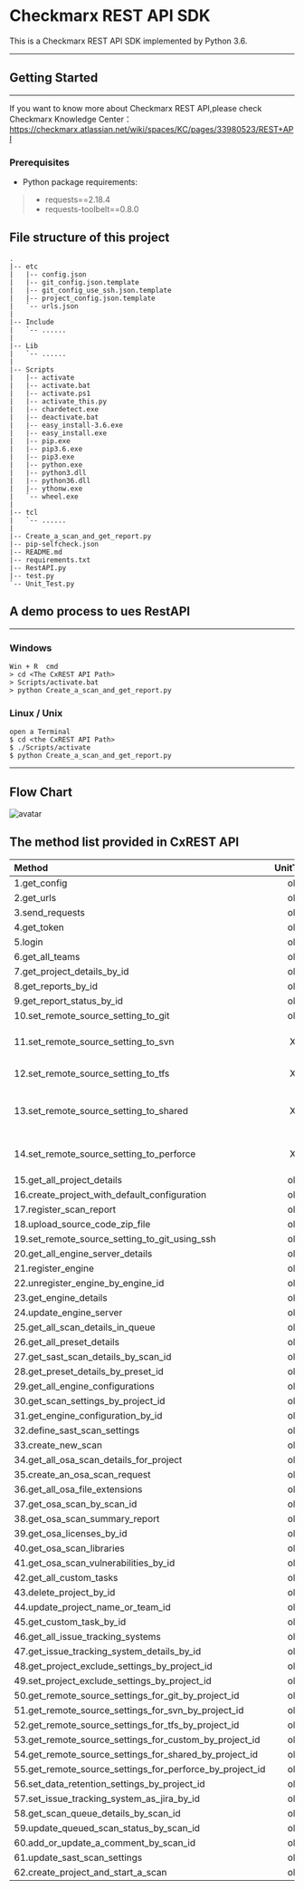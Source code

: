 # Checkmarx REST API SDK
This is a Checkmarx REST API SDK implemented by Python 3.6.

---
## Getting Started
---
If you want to know more about Checkmarx REST API,please check Checkmarx Knowledge Center：
https://checkmarx.atlassian.net/wiki/spaces/KC/pages/33980523/REST+API
### Prerequisites
* Python package requirements:
> * requests==2.18.4
> * requests-toolbelt==0.8.0

## File structure of this project
```
.
|-- etc
|   |-- config.json
|   |-- git_config.json.template
|   |-- git_config_use_ssh.json.template
|   |-- project_config.json.template
|   `-- urls.json
|
|-- Include
|   `-- ......
|
|-- Lib
|   `-- ......
|
|-- Scripts
|   |-- activate
|   |-- activate.bat
|   |-- activate.ps1
|   |-- activate_this.py
|   |-- chardetect.exe
|   |-- deactivate.bat
|   |-- easy_install-3.6.exe
|   |-- easy_install.exe
|   |-- pip.exe
|   |-- pip3.6.exe
|   |-- pip3.exe
|   |-- python.exe
|   |-- python3.dll
|   |-- python36.dll
|   |-- ythonw.exe
|   `-- wheel.exe
|
|-- tcl
|   `-- ......
|
|-- Create_a_scan_and_get_report.py
|-- pip-selfcheck.json
|-- README.md
|-- requirements.txt
|-- RestAPI.py
|-- test.py
`-- Unit_Test.py
```

## A demo process to ues RestAPI
---
### Windows
```
Win + R  cmd
> cd <The CxREST API Path>
> Scripts/activate.bat
> python Create_a_scan_and_get_report.py
```
### Linux / Unix
```b
open a Terminal
$ cd <the CxREST API Path>
$ ./Scripts/activate
$ python Create_a_scan_and_get_report.py
```

---
## Flow Chart
![avatar](https://raw.githubusercontent.com/binqsoft/CxRestPy/master/Lib/flow_chart.png)

 ## The method list provided in CxREST API

| Method |  UnitTest | |
| :---------- | :----------: | :---------- |
|1.get_config| ok | |
|2.get_urls| ok | |
|3.send_requests| ok | |
|4.get_token| ok | |
|5.login| ok | |
|6.get_all_teams| ok | |
|7.get_project_details_by_id| ok | |
|8.get_reports_by_id| ok | |
|9.get_report_status_by_id| ok | |
|10.set_remote_source_setting_to_git| ok | |
|11.set_remote_source_setting_to_svn| X | need svn support |
|12.set_remote_source_setting_to_tfs| X | need tfs support |
|13.set_remote_source_setting_to_shared| X | need windows shared support |
|14.set_remote_source_setting_to_perforce| X | need perforce support |
|15.get_all_project_details| ok | |
|16.create_project_with_default_configuration| ok | |
|17.register_scan_report| ok | |
|18.upload_source_code_zip_file| ok | |
|19.set_remote_source_setting_to_git_using_ssh| ok | |
|20.get_all_engine_server_details| ok | |
|21.register_engine| ok | |
|22.unregister_engine_by_engine_id| ok | |
|23.get_engine_details| ok | |
|24.update_engine_server| ok | |
|25.get_all_scan_details_in_queue| ok | |
|26.get_all_preset_details| ok | |
|27.get_sast_scan_details_by_scan_id| ok | |
|28.get_preset_details_by_preset_id| ok | |
|29.get_all_engine_configurations| ok | |
|30.get_scan_settings_by_project_id| ok | |
|31.get_engine_configuration_by_id| ok | |
|32.define_sast_scan_settings| ok | |
|33.create_new_scan| ok | |
|34.get_all_osa_scan_details_for_project| ok | |
|35.create_an_osa_scan_request| ok | |
|36.get_all_osa_file_extensions| ok | |
|37.get_osa_scan_by_scan_id| ok | |
|38.get_osa_scan_summary_report| ok | |
|39.get_osa_licenses_by_id| ok | |
|40.get_osa_scan_libraries| ok | |
|41.get_osa_scan_vulnerabilities_by_id| ok | |
|42.get_all_custom_tasks| ok | |
|43.delete_project_by_id| ok | |
|44.update_project_name_or_team_id| ok | |
|45.get_custom_task_by_id| ok | |
|46.get_all_issue_tracking_systems| ok | |
|47.get_issue_tracking_system_details_by_id| ok | |
|48.get_project_exclude_settings_by_project_id| ok | |
|49.set_project_exclude_settings_by_project_id| ok | |
|50.get_remote_source_settings_for_git_by_project_id| ok | |
|51.get_remote_source_settings_for_svn_by_project_id| ok | |
|52.get_remote_source_settings_for_tfs_by_project_id| ok | |
|53.get_remote_source_settings_for_custom_by_project_id| ok | |
|54.get_remote_source_settings_for_shared_by_project_id| ok | |
|55.get_remote_source_settings_for_perforce_by_project_id| ok | |
|56.set_data_retention_settings_by_project_id| ok | |
|57.set_issue_tracking_system_as_jira_by_id| ok | |
|58.get_scan_queue_details_by_scan_id| ok | |
|59.update_queued_scan_status_by_scan_id| ok | |
|60.add_or_update_a_comment_by_scan_id| ok | |
|61.update_sast_scan_settings| ok | |
|62.create_project_and_start_a_scan| ok | |
